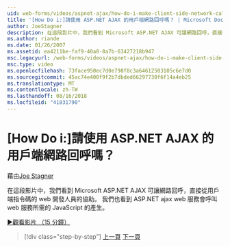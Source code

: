 ```yaml
---
uid: web-forms/videos/aspnet-ajax/how-do-i-make-client-side-network-callbacks-with-aspnet-ajax
title: '[How Do i:]請使用 ASP.NET AJAX 的用戶端網路回呼嗎？ | Microsoft Docs'
author: JoeStagner
description: 在這段影片中，我們看到 Microsoft ASP.NET AJAX 可讓網路回呼，直接從用戶端指令碼的 web 開發人員的協助。 我們也查看如何 ASP.NET...
ms.author: riande
ms.date: 01/26/2007
ms.assetid: ea4211be-faf9-40a0-8a7b-63427218b947
msc.legacyurl: /web-forms/videos/aspnet-ajax/how-do-i-make-client-side-network-callbacks-with-aspnet-ajax
msc.type: video
ms.openlocfilehash: 73face950ec7d0e798f8c3a64612503105c6e7d0
ms.sourcegitcommit: 45ac74e400f9f2b7dbded66297730f6f14a4eb25
ms.translationtype: MT
ms.contentlocale: zh-TW
ms.lasthandoff: 08/16/2018
ms.locfileid: "41831790"
---
```

<a name="how-do-i-make-client-side-network-callbacks-with-aspnet-ajax"></a>[How Do i:]請使用 ASP.NET AJAX 的用戶端網路回呼嗎？
====================
藉由[Joe Stagner](https://github.com/JoeStagner)

在這段影片中，我們看到 Microsoft ASP.NET AJAX 可讓網路回呼，直接從用戶端指令碼的 web 開發人員的協助。 我們也看到 ASP.NET ajax web 服務會呼叫 web 服務所需的 JavaScript 的產生。

[&#9654;觀看影片 （15 分鐘）](https://channel9.msdn.com/Blogs/ASP-NET-Site-Videos/how-do-i-make-client-side-network-callbacks-with-aspnet-ajax)

> [!div class="step-by-step"]
> [上一頁](how-do-i-implement-dynamic-partial-page-updates-with-aspnet-ajax.md)
> [下一頁](how-do-i-add-aspnet-ajax-features-to-an-existing-web-application.md)
